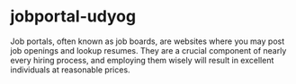 # jobportal-udyog
Job portals, often known as job boards, are websites where you may post job openings and lookup resumes. They are a crucial component of nearly every hiring process, and employing them wisely will result in excellent individuals at reasonable prices. 
